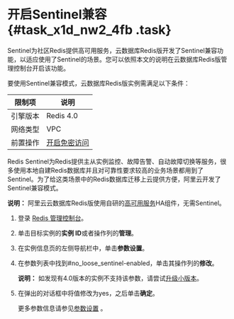 # 开启Sentinel兼容 {#task_x1d_nw2_4fb .task}

Sentinel为社区Redis提供高可用服务，云数据库Redis版开发了Sentinel兼容功能，以适应使用了Sentinel的场景。您可以依照本文的说明在云数据库Redis版管理控制台开启该功能。

要使用Sentinel兼容模式，云数据库Redis版实例需满足以下条件：

|限制项|说明|
|---|--|
|引擎版本|Redis 4.0|
|网络类型|VPC|
|前置操作|[开启免密访问](intl.zh-CN/用户指南/管理实例/开启免密访问.md#)|

Redis Sentinel为Redis提供主从实例监控、故障告警、自动故障切换等服务，很多使用本地自建Redis数据库并且对可靠性要求较高的业务场景都用到了Sentinel。为了给这类场景中的Redis数据库迁移上云提供方便，阿里云开发了Sentinel兼容模式。

**说明：** 阿里云云数据库Redis版使用自研的[高可用服务](../../../../intl.zh-CN/产品简介/功能特性.md#)HA组件，无需Sentinel。

1.  登录 [Redis 管理控制台](https://kvstore.console.aliyun.com/)。 
2.  单击目标实例的**实例 ID**或者操作列的**管理**。 
3.  在实例信息页的左侧导航栏中，单击**参数设置**。 
4.  在参数列表中找到\#no\_loose\_sentinel-enabled，单击其操作列的**修改**。 

    **说明：** 如发现有4.0版本的实例不支持该参数，请尝试[升级小版本](intl.zh-CN/用户指南/管理实例/升级小版本.md#)。

5.  在弹出的对话框中将值修改为yes，之后单击**确定**。 

    更多参数信息请参见[参数设置](intl.zh-CN/用户指南/管理实例/参数设置.md#) 。


